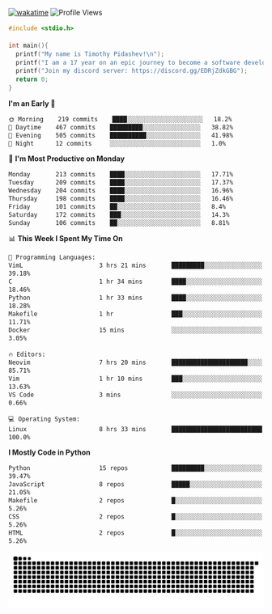 [![wakatime](https://wakatime.com/badge/user/b920b284-3cde-4cd4-b72e-f7f22d050b16.svg)](https://wakatime.com/@b920b284-3cde-4cd4-b72e-f7f22d050b16)
![Profile Views](http://img.shields.io/badge/Profile%20Views-856-blue)

```c
#include <stdio.h>

int main(){
  printf("My name is Timothy Pidashev!\n"); 
  printf("I am a 17 year on an epic journey to become a software developer!\n");
  printf("Join my discord server: https://discord.gg/EDRjZdkGBG");
  return 0;
}
```

<!--START_SECTION:waka-->
**I'm an Early 🐤** 

```text
🌞 Morning    219 commits    ████░░░░░░░░░░░░░░░░░░░░░   18.2% 
🌆 Daytime    467 commits    █████████░░░░░░░░░░░░░░░░   38.82% 
🌃 Evening    505 commits    ██████████░░░░░░░░░░░░░░░   41.98% 
🌙 Night      12 commits     ░░░░░░░░░░░░░░░░░░░░░░░░░   1.0%

```
📅 **I'm Most Productive on Monday** 

```text
Monday       213 commits    ████░░░░░░░░░░░░░░░░░░░░░   17.71% 
Tuesday      209 commits    ████░░░░░░░░░░░░░░░░░░░░░   17.37% 
Wednesday    204 commits    ████░░░░░░░░░░░░░░░░░░░░░   16.96% 
Thursday     198 commits    ████░░░░░░░░░░░░░░░░░░░░░   16.46% 
Friday       101 commits    ██░░░░░░░░░░░░░░░░░░░░░░░   8.4% 
Saturday     172 commits    ███░░░░░░░░░░░░░░░░░░░░░░   14.3% 
Sunday       106 commits    ██░░░░░░░░░░░░░░░░░░░░░░░   8.81%

```


📊 **This Week I Spent My Time On** 

```text
💬 Programming Languages: 
VimL                     3 hrs 21 mins       █████████░░░░░░░░░░░░░░░░   39.18% 
C                        1 hr 34 mins        ████░░░░░░░░░░░░░░░░░░░░░   18.46% 
Python                   1 hr 33 mins        ████░░░░░░░░░░░░░░░░░░░░░   18.28% 
Makefile                 1 hr                ███░░░░░░░░░░░░░░░░░░░░░░   11.71% 
Docker                   15 mins             ░░░░░░░░░░░░░░░░░░░░░░░░░   3.05%

🔥 Editors: 
Neovim                   7 hrs 20 mins       █████████████████████░░░░   85.71% 
Vim                      1 hr 10 mins        ███░░░░░░░░░░░░░░░░░░░░░░   13.63% 
VS Code                  3 mins              ░░░░░░░░░░░░░░░░░░░░░░░░░   0.66%

💻 Operating System: 
Linux                    8 hrs 33 mins       █████████████████████████   100.0%

```

**I Mostly Code in Python** 

```text
Python                   15 repos            █████████░░░░░░░░░░░░░░░░   39.47% 
JavaScript               8 repos             █████░░░░░░░░░░░░░░░░░░░░   21.05% 
Makefile                 2 repos             █░░░░░░░░░░░░░░░░░░░░░░░░   5.26% 
CSS                      2 repos             █░░░░░░░░░░░░░░░░░░░░░░░░   5.26% 
HTML                     2 repos             █░░░░░░░░░░░░░░░░░░░░░░░░   5.26%

```



<!--END_SECTION:waka-->
![Snake animation](https://raw.githubusercontent.com/timmypidashev/timmypidashev/main/commits.svg)
